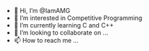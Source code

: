 - 👋 Hi, I’m @IamAMG
- 👀 I’m interested in Competitive Programming
- 🌱 I’m currently learning C and C++
- 💞️ I’m looking to collaborate on ...
- 📫 How to reach me ...

<!---
IamAMG/IamAMG is a ✨ special ✨ repository because its `README.md` (this file) appears on your GitHub profile.
You can click the Preview link to take a look at your changes.
--->
